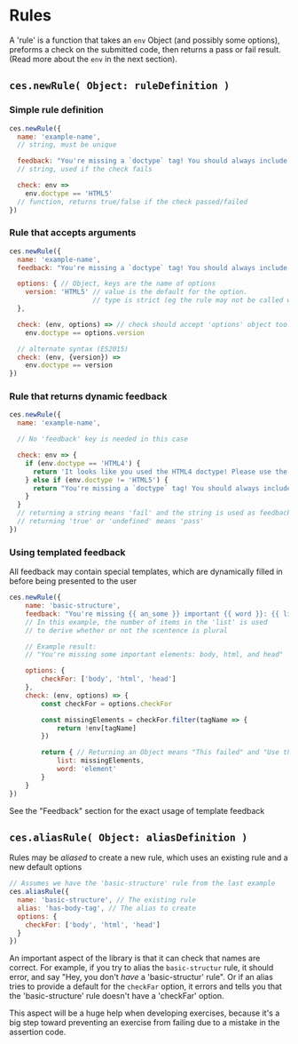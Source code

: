 # Rules

A 'rule' is a function that takes an `env` Object (and possibly some options), preforms a check on the submitted code, then returns a pass or fail result. (Read more about the `env` in the next section).

## `ces.newRule( Object: ruleDefinition )`

### Simple rule definition

```javascript
ces.newRule({
  name: 'example-name',
  // string, must be unique

  feedback: "You're missing a `doctype` tag! You should always include a doctype declaration",
  // string, used if the check fails

  check: env =>
    env.doctype == 'HTML5'
  // function, returns true/false if the check passed/failed
})
```

### Rule that accepts arguments

```javascript
ces.newRule({
  name: 'example-name',
  feedback: "You're missing a `doctype` tag! You should always include a doctype declaration",  

  options: { // Object, keys are the name of options
    version: 'HTML5' // value is the default for the option.
                     // type is strict (eg the rule may not be called with an array if the default is a string)
  },

  check: (env, options) => // check should accept 'options' object too
    env.doctype == options.version

  // alternate syntax (ES2015)
  check: (env, {version}) =>
    env.doctype == version
})
```

### Rule that returns dynamic feedback

```javascript
ces.newRule({
  name: 'example-name',

  // No 'feedback' key is needed in this case

  check: env => {
    if (env.doctype == 'HTML4') {
      return 'It looks like you used the HTML4 doctype! Please use the HTML5 doctype.'
    } else if (env.doctype != 'HTML5') {
      return "You're missing a `doctype` tag! You should always include a doctype declaration"
    }
  }
  // returning a string means 'fail' and the string is used as feedback
  // returning 'true' or 'undefined' means 'pass'
})
```

### Using templated feedback

All feedback may contain special templates, which are dynamically filled in before being presented to the user

```javascript
ces.newRule({
    name: 'basic-structure',
    feedback: "You're missing {{ an_some }} important {{ word }}: {{ list }}",
    // In this example, the number of items in the 'list' is used
    // to derive whether or not the scentence is plural

    // Example result:
    // "You're missing some important elements: body, html, and head"

    options: {
        checkFor: ['body', 'html', 'head']
    },
    check: (env, options) => {
        const checkFor = options.checkFor

        const missingElements = checkFor.filter(tagName => {
            return !env[tagName]
        })

        return { // Returning an Object means "This failed" and "Use the Object to template the feedback"
            list: missingElements,
            word: 'element'
        }
    }
})
```

See the "Feedback" section for the exact usage of template feedback

## `ces.aliasRule( Object: aliasDefinition )`

Rules may be *aliased* to create a new rule, which uses an existing rule and a new default options

```javascript
// Assumes we have the 'basic-structure' rule from the last example
ces.aliasRule({
  name: 'basic-structure', // The existing rule
  alias: 'has-body-tag', // The alias to create
  options: {
    checkFor: ['body', 'html', 'head']
  }
})
```

An important aspect of the library is that it can check that names are correct. For example, if you try to alias the `basic-structur` rule, it should error, and say "Hey, you don't *have* a 'basic-structur' rule". Or if an alias tries to provide a default for the `checkFar` option, it errors and tells you that the 'basic-structure' rule doesn't have a 'checkFar' option.

This aspect will be a huge help when developing exercises, because it's a big step toward preventing an exercise from failing due to a mistake in the assertion code.
